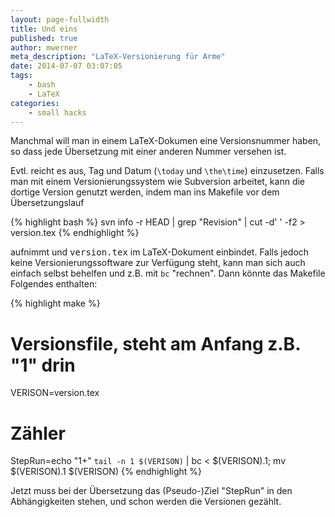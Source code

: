 ```yaml
---
layout: page-fullwidth
title: Und eins
published: true
author: mwerner
meta_description: "LaTeX-Versionierung für Arme"
date: 2014-07-07 03:07:05
tags:
    - bash
    - LaTeX
categories:
    - small hacks
---
```


  Manchmal will man in einem LaTeX-Dokumen eine Versionsnummer haben, so dass jede Übersetzung mit einer anderen Nummer versehen ist.


  Evtl. reicht es aus, Tag und Datum (`\today` und `\the\time`) einzusetzen. Falls man mit einem Versionierungssystem wie Subversion arbeitet, kann die dortige Version
  genutzt werden, indem man ins Makefile vor dem Übersetzungslauf 

{% highlight bash %}
svn info -r HEAD | grep "Revision" | cut -d' ' -f2 > version.tex
{% endhighlight %}


  aufnimmt und <kbd>version.tex</kbd> im LaTeX-Dokument einbindet. Falls jedoch keine Versionierungssoftware zur Verfügung steht, kann man sich auch einfach selbst
  behelfen und z.B. mit `bc` "rechnen". Dann könnte das Makefile Folgendes enthalten:  

{% highlight make %}
# Versionsfile, steht am Anfang z.B. "1" drin
VERISON=version.tex
# Zähler 
StepRun=echo "1+" `tail -n 1 $(VERISON)` | bc < $(VERISON).1; mv $(VERISON).1 $(VERISON)
{% endhighlight %}

 Jetzt muss bei der Übersetzung das (Pseudo-)Ziel "StepRun" in den Abhängigkeiten stehen, und schon werden die Versionen gezählt.
  
